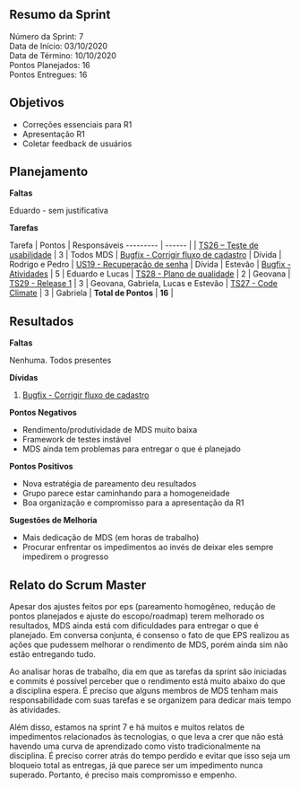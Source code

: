 
## Resumo da Sprint

Número da Sprint:  7<br>
Data de Início:  03/10/2020 <br>
Data de Término: 10/10/2020 <br>
Pontos Planejados:  16 <br>
Pontos Entregues:  16 <br>

## Objetivos

- Correções essenciais para R1
- Apresentação R1
- Coletar feedback de usuários

## Planejamento

**Faltas** 

Eduardo - sem justificativa

**Tarefas**

Tarefa   | Pontos | Responsáveis
--------- | ------ |
| [TS26 – Teste de usabilidade](https://github.com/fga-eps-mds/2020.1-Minacademy-Wiki/issues/66)         | 3  | Todos MDS
| [Bugfix - Corrigir fluxo de cadastro](https://github.com/fga-eps-mds/2020.1-Minacademy-Wiki/issues/55) | Dívida  | Rodrigo e Pedro
| [US19 - Recuperação de senha](https://github.com/fga-eps-mds/2020.1-Minacademy-Wiki/issues/60)         | Dívida  | Estevão
| [Bugfix - Atividades](https://github.com/fga-eps-mds/2020.1-Minacademy-Wiki/issues/67)                 | 5  | Eduardo e Lucas
| [TS28 - Plano de qualidade](https://github.com/fga-eps-mds/2020.1-Minacademy-Wiki/issues/69)           | 2  | Geovana
| [TS29 - Release 1](https://github.com/fga-eps-mds/2020.1-Minacademy-Wiki/issues/65)                    | 3  | Geovana, Gabriela, Lucas e Estevão
| [TS27 - Code Climate](https://github.com/fga-eps-mds/2020.1-Minacademy-Wiki/issues/68)                 | 3  | Gabriela 
| **Total de Pontos**                                                             | **16** |


## Resultados

**Faltas** 

Nenhuma. Todos presentes

**Dívidas**

1. [Bugfix - Corrigir fluxo de cadastro](https://github.com/fga-eps-mds/2020.1-Minacademy-Wiki/issues/55) 


**Pontos Negativos**

- Rendimento/produtividade de MDS muito baixa
- Framework de testes instável 
- MDS ainda tem problemas para entregar o que é planejado

**Pontos Positivos**

- Nova estratégia de pareamento deu resultados
- Grupo parece estar caminhando para a homogeneidade
- Boa organização e compromisso para a apresentação da R1


**Sugestões de Melhoria**

- Mais dedicação de MDS (em horas de trabalho)
- Procurar enfrentar os impedimentos ao invés de deixar eles sempre impedirem o progresso 

## Relato do Scrum Master

Apesar dos ajustes feitos por eps (pareamento homogêneo, redução de pontos planejados e ajuste do escopo/roadmap) terem melhorado os resultados, MDS ainda está com dificuldades para entregar o que é planejado. Em conversa conjunta, é consenso o fato de que EPS realizou as ações que pudessem melhorar o rendimento de MDS, porém ainda sim não estão entregando tudo.

Ao analisar horas de trabalho, dia em que as tarefas da sprint são iniciadas e commits é possível perceber que o rendimento está muito abaixo do que a disciplina espera. É preciso que alguns membros de MDS tenham mais responsabilidade com suas tarefas e se organizem para dedicar mais tempo às atividades.

Além disso, estamos na sprint 7 e há muitos e muitos relatos de impedimentos relacionados às tecnologias, o que leva a crer que não está havendo uma curva de aprendizado como visto tradicionalmente na disciplina. É preciso correr atrás do tempo perdido e evitar que isso seja um bloqueio total as entregas, já que parece ser um impedimento nunca superado. Portanto, é preciso mais compromisso e empenho.
